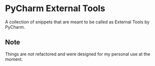 
# PyCharm External Tools

A collection of snippets that are meant to be called as External Tools by PyCharm.

## Note

Things are not refactored and were designed for my personal use at the moment.
